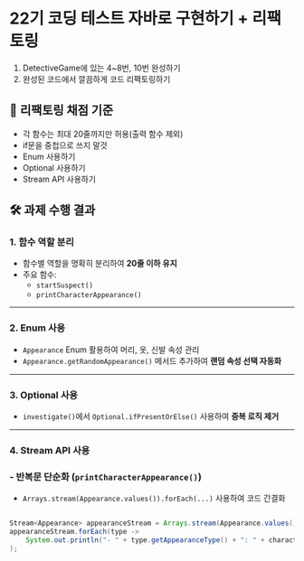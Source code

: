 # 22기 코딩 테스트 자바로 구현하기 + 리팩토링

1. DetectiveGame에 있는 4~8번, 10번 완성하기
2. 완성된 코드에서 깔끔하게 코드 리팩토링하기

## 📌 리팩토링 채점 기준
- 각 함수는 최대 20줄까지만 허용(출력 함수 제외)
- if문을 중첩으로 쓰지 말것
- Enum 사용하기
- Optional 사용하기
- Stream API 사용하기


## 🛠 과제 수행 결과
###  **1. 함수 역할 분리**

- 함수별 역할을 명확히 분리하여 **20줄 이하 유지**
- 주요 함수:
    - `startSuspect()`
    - `printCharacterAppearance()`
---


###  **2. Enum 사용**

- `Appearance` Enum 활용하여 머리, 옷, 신발 속성 관리
- `Appearance.getRandomAppearance()` 메서드 추가하여 **랜덤 속성 선택 자동화**
---

###  **3. Optional 사용**

- `investigate()`에서 `Optional.ifPresentOrElse()` 사용하여 **중복 로직 제거**
---

###  **4. Stream API 사용**

### - **반복문 단순화 (`printCharacterAppearance()`)**

- `Arrays.stream(Appearance.values()).forEach(...)` 사용하여 코드 간결화

```java

Stream<Appearance> appearanceStream = Arrays.stream(Appearance.values());
appearanceStream.forEach(type ->
    System.out.println("- " + type.getAppearanceType() + ": " + character.getAppearance(type))
);

```

